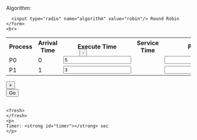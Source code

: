 <div>
  <div>
    Algorithm:
    <form id="algorithm">
      
      <input type="radio" name="algorithm" value="robin"/> Round Robin
    </form>
    <br>
  </div>
    <table id="inputTable">
        <tr>
            <th>Process</th>
            <th>Arrival Time</th>
            <th>Execute Time</th>
            <th class="servtime">Service Time</th>
            <th class="priority-only">Priority</th>
        </tr>
        <tr>
            <td>P0</td>
            <td>0</td>
            <td><input class="initial exectime" type="text" value="5" /></td>
            <td class="servtime"></td>
            <td class="priority-only initial"><input type="text"/></td>
        </tr>
        <tr>
            <td>P1</td>
            <td>1</td>
            <td><input class="initial exectime" value="3" /></td>
            <td class="servtime"></td>
            <td class="priority-only" ><input type="text"/></td>
        </tr>
    </table>
    <input id="minus" style="display: inline; left: 428px; position: absolute; top: 170px;" type="button" value="-" onclick="deleteRow();" />
    </div>
    <input type="button" value="+" onclick="addRow();" />
<div>
  </div>    
    <p id="quantumParagraph" hidden>Quantum: 
        <input style="width: 50px;" id="quantum" type="text" value="3" />
    </p>
    <input type="button" value="Go" onclick="draw();" />
    <br/><br/>

    <fresh>
    </fresh>
    <p>
    Timer: <strong id="timer"></strong> sec
    </p>
